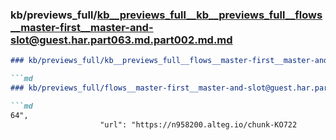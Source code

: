 ### kb/previews_full/kb__previews_full__kb__previews_full__flows__master-first__master-and-slot@guest.har.part063.md.part002.md.md

```md
### kb/previews_full/kb__previews_full__flows__master-first__master-and-slot@guest.har.part063.md.part002.md

```md
### kb/previews_full/flows__master-first__master-and-slot@guest.har.part063.md (part 002)

```md
64",
                    "url": "https://n958200.alteg.io/chunk-KO722
```

```

```

```
